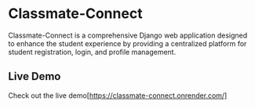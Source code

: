 # Classmate-Connect
Classmate-Connect is a comprehensive Django web application designed to enhance the student experience by providing a centralized platform for student registration, login, and profile management.
## Live Demo
Check out the live demo[https://classmate-connect.onrender.com/]
